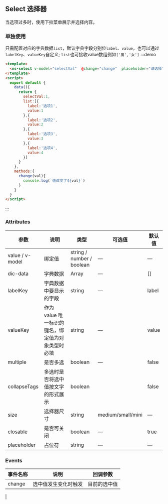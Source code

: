 ## Select 选择器

当选项过多时，使用下拉菜单展示并选择内容。

### 单独使用
只需配置对应的字典数据`list`，默认字典字段分别位`label`、`value`，也可以通过`labelKey`、`valueKey`自定义;
`list`也可接收value数组例如`['男','女']`
:::demo 
```html
<template>
  <ns-select v-model="selectVal"  @change="change"  placeholder="请选择" :dic-data="list" ></ns-select>
</template>
<script>
  export default {
    data(){
      return {
        selectVal:1,
        list:[{
          label:'选项1',
          value:1
        },{
          label:'选项2',
          value:2
        },{
          label:'选项3',
          value:3
        },{
          label:'选项4',
          value:4
        }]
      }
    },
    methods:{
      change(val){
        console.log(`值改变了${val}`)
      }
    }
  }
</script>
```
:::




### Attributes
| 参数      | 说明          | 类型      | 可选值                           | 默认值  |
|---------- |-------------- |---------- |--------------------------------  |-------- |
| value / v-model     | 绑定值	           | string / number / boolean | — | — |
| dic-data     | 字典数据           | Array | — | [] |
| labelKey     |    字典数据中要显示的字段        | string | — | label |
| valueKey     | 作为 value 唯一标识的键名，绑定值为对象类型时必填  | string | — | value |
| multiple     | 是否多选           | boolean | — | false |
| collapseTags | 多选时是否将选中值按文字的形式展示 | boolean |  | false |
| size | 选择器尺寸 | string | medium/small/mini | — |
| closable | 是否可关闭 | boolean | — | true |
| placeholder | 占位符	 | string | — | — |


### Events
| 事件名称 | 说明 | 回调参数 |
|---------- |-------- |---------- |
| change | 选中值发生变化时触发	 |目前的选中值
 |
